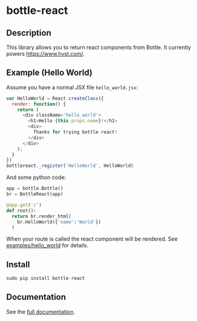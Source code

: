 # bottle-react

## Description
This library allows you to return react components from Bottle.  It currently powers https://www.hvst.com/.

## Example (Hello World)

Assume you have a normal JSX file `hello_world.jsx`:
```js
var HelloWorld = React.createClass({
  render: function() {
    return (
      <div className='hello_world'>
        <h1>Hello {this.props.name}!</h1>
        <div>
          Thanks for trying bottle-react!
        </div>
      </div>
    );
  }
})
bottlereact._register('HelloWorld', HelloWorld)
```

And some python code:
```python
app = bottle.Bottle()
br = BottleReact(app)

@app.get('/')
def root():
  return br.render_html(
    br.HelloWorld({'name':'World'})
  )
```

When your route is called the react component will be rendered.  See [examples/hello_world](examples/hello_world) for details.

## Install
```python
sudo pip install bottle-react
```
## Documentation

See the [full documentation](DOCS.md).
